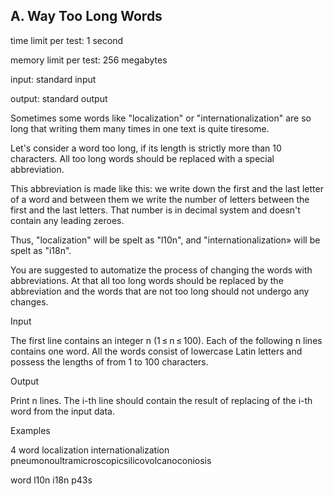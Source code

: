 ## A. Way Too Long Words

time limit per test: 1 second

memory limit per test: 256 megabytes

input: standard input

output: standard output


Sometimes some words like "localization" or "internationalization" are so long that writing them many times in one text is quite tiresome.

Let's consider a word too long, if its length is strictly more than 10 characters. All too long words should be replaced with a special abbreviation.

This abbreviation is made like this: we write down the first and the last letter of a word and between them we write the number of letters between the first and the last letters. That number is in decimal system and doesn't contain any leading zeroes.

Thus, "localization" will be spelt as "l10n", and "internationalization» will be spelt as "i18n".

You are suggested to automatize the process of changing the words with abbreviations. At that all too long words should be replaced by the abbreviation and the words that are not too long should not undergo any changes.

Input

The first line contains an integer n (1 ≤ n ≤ 100). Each of the following n lines contains one word. All the words consist of lowercase Latin letters and possess the lengths of from 1 to 100 characters.

Output

Print n lines. The i-th line should contain the result of replacing of the i-th word from the input data.

Examples

4
word
localization
internationalization
pneumonoultramicroscopicsilicovolcanoconiosis

word
l10n
i18n
p43s
